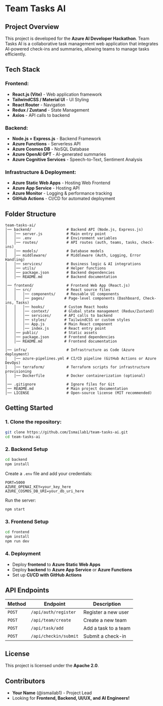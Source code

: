 # Team Tasks AI

## Project Overview
This project is developed for the **Azure AI Developer Hackathon**. Team Tasks AI is a collaborative task management web application that integrates AI-powered check-ins and summaries, allowing teams to manage tasks efficiently.

## Tech Stack
### **Frontend:**
- **React.js (Vite)** - Web application framework
- **TailwindCSS / Material UI** - UI Styling
- **React Router** - Navigation
- **Redux / Zustand** - State Management
- **Axios** - API calls to backend

### **Backend:**
- **Node.js + Express.js** - Backend Framework
- **Azure Functions** - Serverless API
- **Azure Cosmos DB** - NoSQL Database
- **Azure OpenAI GPT** - AI-generated summaries
- **Azure Cognitive Services** - Speech-to-Text, Sentiment Analysis

### **Infrastructure & Deployment:**
- **Azure Static Web Apps** - Hosting Web Frontend
- **Azure App Service** - Hosting API
- **Azure Monitor** - Logging & performance tracking
- **GitHub Actions** - CI/CD for automated deployment

## Folder Structure
```
team-tasks-ai/
│── backend/                # Backend API (Node.js, Express.js)
│   │── server.js           # Main entry point
│   │── .env                # Environment variables
│   │── routes/             # API routes (auth, teams, tasks, check-ins)
│   │── models/             # Database models
│   │── middleware/         # Middleware (Auth, Logging, Error Handling)
│   │── services/           # Business logic & AI integrations
│   │── utils/              # Helper functions
│   │── package.json        # Backend dependencies
│   │── README.md           # Backend documentation
│
│── frontend/               # Frontend Web App (React.js)
│   │── src/                # React source files
│   │   │── components/     # Reusable UI components
│   │   │── pages/         # Page-level components (Dashboard, Check-ins, Tasks)
│   │   │── hooks/         # Custom React hooks
│   │   │── context/       # Global state management (Redux/Zustand)
│   │   │── services/      # API calls to backend
│   │   │── styles/        # TailwindCSS or custom styles
│   │   │── App.js         # Main React component
│   │   │── index.js       # React entry point
│   │── public/            # Static assets
│   │── package.json       # Frontend dependencies
│   │── README.md          # Frontend documentation
│
│── infra/                  # Infrastructure as Code (Azure deployment)
│   │── azure-pipelines.yml # CI/CD pipeline (GitHub Actions or Azure DevOps)
│   │── terraform/          # Terraform scripts for infrastructure provisioning
│   │── Dockerfile          # Docker containerization (optional)
│
│── .gitignore              # Ignore files for Git
│── README.md               # Main project documentation
│── LICENSE                 # Open-source license (MIT recommended)
```

## Getting Started
### **1. Clone the repository:**
```bash
git clone https://github.com/Ismailab1/team-tasks-ai.git
cd team-tasks-ai
```

### **2. Backend Setup**
```bash
cd backend
npm install
```
Create a `.env` file and add your credentials:
```
PORT=5000
AZURE_OPENAI_KEY=your_key_here
AZURE_COSMOS_DB_URI=your_db_uri_here
```
Run the server:
```bash
npm start
```

### **3. Frontend Setup**
```bash
cd frontend
npm install
npm run dev
```

### **4. Deployment**
- Deploy **frontend** to **Azure Static Web Apps**
- Deploy **backend** to **Azure App Service** or **Azure Functions**
- Set up **CI/CD with GitHub Actions**

## API Endpoints
| Method | Endpoint | Description |
|--------|---------|-------------|
| `POST` | `/api/auth/register` | Register a new user |
| `POST` | `/api/team/create` | Create a new team |
| `POST` | `/api/task/add` | Add a task to a team |
| `POST` | `/api/checkin/submit` | Submit a check-in |

## License
This project is licensed under the **Apache 2.0**.

## Contributors
- **Your Name** (@ismailab1) - Project Lead
- Looking for **Frontend, Backend, UI/UX, and AI Engineers!**

